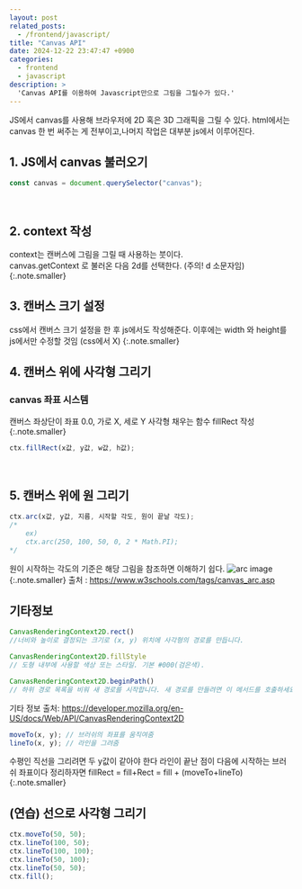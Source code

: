 ```yaml
---
layout: post
related_posts:
  - /frontend/javascript/
title: "Canvas API"
date: 2024-12-22 23:47:47 +0900
categories:
  - frontend
  - javascript
description: >
  'Canvas API를 이용하여 Javascript만으로 그림을 그릴수가 있다.'
---
```


JS에서 canvas를 사용해 브라우저에 2D 혹은 3D 그래픽을 그릴 수 있다.
html에서는 canvas 한 번 써주는 게 전부이고,나머지 작업은 대부분 js에서 이루어진다.

## 1. JS에서 canvas 불러오기
~~~js
const canvas = document.querySelector("canvas");
~~~
<br>

## 2. context 작성
context는 캔버스에 그림을 그릴 때 사용하는 붓이다.<br>
canvas.getContext 로 불러온 다음 2d를 선택한다. (주의! d 소문자임)
{:.note.smaller}
<br>

## 3. 캔버스 크기 설정
css에서 캔버스 크기 설정을 한 후 js에서도 작성해준다.
이후에는 width 와 height를 js에서만 수정할 것임 (css에서 X)
{:.note.smaller}
<br>

## 4. 캔버스 위에 사각형 그리기
### canvas 좌표 시스템
캔버스 좌상단이 좌표 0.0, 가로 X, 세로 Y
사각형 채우는 함수 fillRect 작성
{:.note.smaller}
~~~js
ctx.fillRect(x값, y값, w값, h값);
~~~
<br>

## 5. 캔버스 위에 원 그리기
~~~js
ctx.arc(x값, y값, 지름, 시작할 각도, 원이 끝날 각도);
/*
    ex)
    ctx.arc(250, 100, 50, 0, 2 * Math.PI);
*/
~~~

원이 시작하는 각도의 기준은 해당 그림을 참조하면 이해하기 쉽다.
![arc image](https://www.w3schools.com/tags/img_arc.gif)
{:.note.smaller}
출처 : https://www.w3schools.com/tags/canvas_arc.asp
<br>

## 기타정보
~~~js
CanvasRenderingContext2D.rect()
//너비와 높이로 결정되는 크기로 (x, y) 위치에 사각형의 경로를 만듭니다.

CanvasRenderingContext2D.fillStyle
// 도형 내부에 사용할 색상 또는 스타일. 기본 #000(검은색).

CanvasRenderingContext2D.beginPath()
// 하위 경로 목록을 비워 새 경로를 시작합니다. 새 경로를 만들려면 이 메서드를 호출하세요.
~~~

기타 정보 출처: https://developer.mozilla.org/en-US/docs/Web/API/CanvasRenderingContext2D
<br>

~~~js
moveTo(x, y); // 브러쉬의 좌표를 움직여줌
lineTo(x, y); // 라인을 그려줌
~~~

수평인 직선을 그리려면 두 y값이 같아야 한다
라인이 끝난 점이 다음에 시작하는 브러쉬 좌표이다
정리하자면 fillRect = fill+Rect = fill + (moveTo+lineTo)
{:.note.smaller}
<br>

## (연습) 선으로 사각형 그리기

~~~js
ctx.moveTo(50, 50);
ctx.lineTo(100, 50);
ctx.lineTo(100, 100);
ctx.lineTo(50, 100);
ctx.lineTo(50, 50);
ctx.fill();
~~~